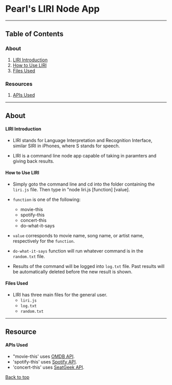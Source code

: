 # Pearl's LIRI Node App 



<hr>


## Table of Contents

### About

01. [LIRI Introduction](#liri-introduction)
02. [How to Use LIRI](#how-to-use-liri)
03. [Files Used](#files-used)


### Resources
01. [APIs Used](#apis-used)

<hr>

## About 
#### LIRI Introduction

*  LIRI stands for Language Interpretation and Recognition Interface, similar SIRI in iPhones, where S stands for speech. 

* LIRI is a command line node app capable of taking in paramters and giving back results. 

#### How to Use LIRI

* Simply goto the command line and cd into the folder containing the `liri.js` file. Then type in "node liri.js [function] [value]. 

* `function` is one of the following: 
    * movie-this
    * spotify-this
    * concert-this
    * do-what-it-says
* `value` corresponds to movie name, song name, or artist name, respectively for the `function`.

* `do-what-it-says` function will run whatever command is in the `random.txt` file. 

* Results of the command will be logged into `log.txt` file. Past results will be automatically deleted before the new result is shown.

#### Files Used
* LIRI has three main files for the general user.
    * `liri.js`
    * `log.txt`
    * `random.txt`

<hr>

## Resource
#### APIs Used
* "movie-this' uses [OMDB API](www.omdbapi.com).
* 'spotify-this' uses [Spotify API](https://www.npmjs.com/package/node-spotify-api).
* 'concert-this' uses [SeatGeek API](https://platform.seatgeek.com/).



[Back to top](#liri-introduction)



